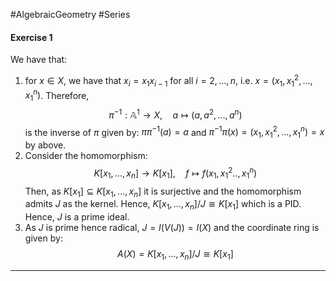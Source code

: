 #AlgebraicGeometry #Series 

#### Exercise 1
We have that:
1. for $x\in X$, we have that $x_{i}=x_{1}x_{i-1}$ for all $i=2,\dots,n$, i.e. $x=(x_{1},x_{1}^{2},\dots,x_{1}^n)$. Therefore, $$\pi ^{-1}:\mathbb{A}^{1}\to X,\quad a\mapsto (a,a^{2},\dots,a^n)$$is the inverse of $\pi$ given by: $\pi\pi ^{-1}(a)=a$ and $\pi ^{-1}\pi(x)=(x_{1},x_{1}^2,\dots,x_{1}^n)=x$ by above.
2. Consider the homomorphism: $$K[x_{1},\dots,x_{n}]\to K[x_{1}],\quad f\mapsto f(x_{1},x_{1}^{2}..,x_{1}^n)$$Then, as $K[x_{1}]\subseteq K[x_{1},\dots,x_{n}]$ it is surjective and the homomorphism admits $J$ as the kernel. Hence, $K[x_{1},\dots,x_{n}] / J\cong K[x_{1}]$ which is a PID. Hence, $J$ is a prime ideal.
3. As $J$ is prime hence radical, $J=I(V(J))=I(X)$ and the coordinate ring is given by: $$A(X)=K[x_{1},\dots,x_{n}] / J\cong K[x_{1}]$$

---
